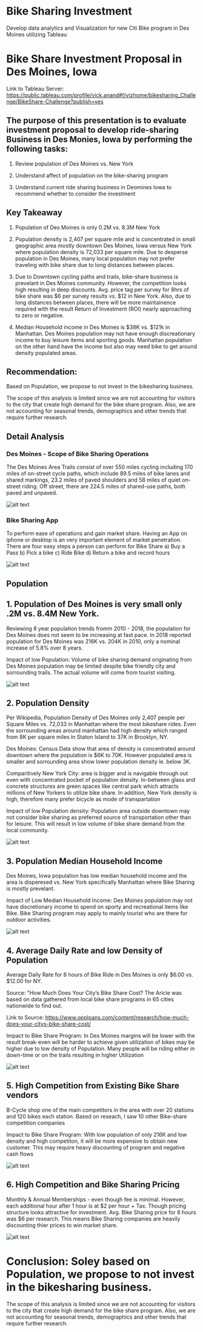 # Bike Sharing Investment
Develop data analytics and Visualization for new Citi Bike program in Des Moines utilizing Tableau

# Bike Share Investment Proposal in Des Moines, Iowa

Link to Tableau Server: https://public.tableau.com/profile/vick.anand#!/vizhome/bikesharing_Challenge/BikeShare-Challenge?publish=yes

## The purpose of this presentation is to evaluate investment proposal to develop ride-sharing Business in Des Monies, Iowa by performing the following tasks:

1) Review population of Des Moines vs. New York  

2) Understand affect of population on the bike-sharing program

3) Understand current ride sharing business in Deomines Iowa to recommend whether to consider the investment 

## Key Takeaway

1) Population of Des Moines is only 0.2M vs. 8.3M New York

2) Population density is 2,407 per square mile and is concentrated in small geographic area mostly downtown Des Moines, Iowa versus New York  where population density is 72,033 per square mile.  Due to desperse population in Des Moines, many local population may not prefer traveling with bike share due to long distances between places.

3) Due to Downtown cycling paths and trails, bike-share business is prevelant in Des Moines community.  However, the competition looks high resulting in deep discounts.  Avg. price tag per survey for 8hrs of bike share was $6 per survey results vs. $12 in New York.  Also, due to long distances between places, there will be more maintainence required with the result Return of Investment (ROI) nearly approaching to zero or negative. 

4) Median Household income in Des Moines is $38K vs. $121k in Manhattan.  Des Moines population may not have enough discreationary income to buy leisure items and sporting goods.  Manhattan population on the other hand have the income but also may need bike to get around density populated areas.

## Recommendation: 

Based on Population, we propose to not invest in the bikesharing business.  

The scope of this analysis is limited since we are not accounting for visitors to the city that create high demand for the bike share program.  Also, we are not accounting for seasonal trends, demographics and other trends that require further research.  

## Detail Analysis

### Des Moines - Scope of Bike Sharing Operations

The Des Moines Area Trails consist of over 550 miles cycling including 170 miles of on-street cycle paths, which include 89.5 miles of bike lanes and shared markings, 23.2 miles of paved shoulders and 58 miles of quiet on-street riding. Off street, there are 224.5 miles of shared-use paths, both paved and unpaved. 

![alt text](https://github.com/vsanand27/bikesharing/blob/master/Images/dES%20MOINES.PNG)

### Bike Sharing App

To perform ease of operations and gain market share.  Having an App on iphone or desktop is an very important element of market penetration.  There are four easy steps a person can perform for Bike Share 
    a) Buy a Pass
    b) Pick a bike
    c) Ride Bike 
    d) Return a bike and record hours

![alt text](https://github.com/vsanand27/bikesharing/blob/master/Images/Bike%20Sharring%20-%20APP.PNG)

## Population 

## 1. Population of Des Moines is very small only .2M vs. 8.4M New York. 

Reviewing 8 year population trends fromm 2010 - 2018, the population for Des Moines does not seem to be increasing at fast pace. In 2018 reported population for Des Moines was 216K vs. 204K in 2010, only a nominal increase of 5.8% over 8 years.   

Impact of low Population: Volume of bike sharing demand originating from Des Moines population may be limited despite bike friendly city and sorrounding trails.   The actual volume will come from tourist visiting.

![alt text](https://github.com/vsanand27/bikesharing/blob/master/Images/Des%20Moines%20Population%20trend.PNG)

## 2. Population Density

Per Wikipedia, Population Density of Des Moines only 2,407 people per Square Miles vs. 72,033 in Manhattan where the most bikeshare rides.  Even the sorrounding areas around manhattan had high density which ranged from 8K per square miles in Staton Island to 37K in Brooklyn, NY. 

Des Moines: Census Data show that area of density is concentrated around downtown where the population is $6K to 70K.  However populated area is smaller and sorrounding area show lower population density  ie. below 3K.  

Comparitively New York City: area is bigger and is navigable through out even with concentrated pocket of population density.  In-between glass and concrete structures are green spaces like central park which attracts millions of New Yorkers to utilize bike share.  In addition, New York density is high, therefore many prefer bicycle as mode of transpartation

Impact of low Population density: Population area outside downtown may not consider bike sharing as preferred source of transportation other than for leisure.  This will result in low volume of bike share demand from the local community.

![alt text](https://github.com/vsanand27/bikesharing/blob/master/Images/Des%20Moines%20Population%20census.PNG)

## 3. Population Median Household Income

Des Moines, Iowa population has low median household income and the area is disperesed vs. New York specifically Manhattan where Bike Sharing is mostly prevelant.  

Impact of Low Median Household Income: Des Moines population may not have discretionary income to spend on sporty and recreational items like Bike.  Bike Sharing program may apply to mainly tourist who are there for outdoor activities.

![alt text](https://github.com/vsanand27/bikesharing/blob/master/Images/Median%20Household%20Income.PNG)

## 4. Average Daily Rate and low Density of Population

Average Daily Rate for  8 hours of Bike Ride in Des Moines is only $6.00 vs. $12.00 for NY.  

Source: "How Much Does Your City’s Bike Share Cost? The Aricle was based on data gathered  from local bike share programs in 65 cities nationwide to find out.

Link to Source: https://www.opploans.com/content/research/how-much-does-your-citys-bike-share-cost/

Impact to Bike Share Program: In Des Moines margins will be lower with the result break-even will be harder to achieve given utilization of bikes may be higher due to low density of Population.  Many people will be riding either in down-time or on the trails resulting in higher Utilization

![alt text](https://github.com/vsanand27/bikesharing/blob/master/Images/ADR.PNG)

## 5. High Competition from Existing Bike Share vendors

B-Cycle shop one of the main competitors in the area with over 20 stations and 120 bikes each station. Based on reseach, I saw 10 other Bike-share competition companies

Impact to Bike Share Program:  With low population of only 216K and low density and high competiton, it will be more expensive to obtain new customer.  This may require heavy discounting of program and negative cash flows

![alt text](https://github.com/vsanand27/bikesharing/blob/master/Images/competition.PNG)

## 6. High Competition and Bike Sharing Pricing

Monthly & Annual Memberships - even though fee is minimal. However, each additional hour after 1 hour is at $2 per hour + Tax.  Though pricing structure looks attractive for investment.  Avg. Bike Sharing price for 8 hours was $6 per research.  This means Bike Sharing companies are heavily discounting thier prices to win market share.

![alt text](https://github.com/vsanand27/bikesharing/blob/master/Images/competition%20pricing%20structure.PNG)


# Conclusion: Soley based on Population, we propose to not invest in the bikesharing business.  

The scope of this analysis is limited since we are not accounting for visitors to the city that create high demand for the bike share program.  Also, we are not accounting for seasonal trends, demographics and other trends that require further research.  

